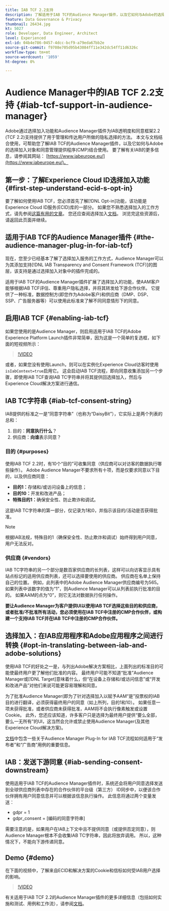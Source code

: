 ```yaml
---
title: IAB TCF 2.2支持
description: 了解适用于IAB TCF的Audience Manager插件，以及它如何与Adobe的选择加入对象和您的同意管理提供程序(CMP)配合使用。
feature: Data Governance & Privacy
thumbnail: 26434.jpg
kt: 5027
role: Developer, Data Engineer, Architect
level: Experienced
exl-id: 04b4e786-0457-4dcc-bcf9-a79eda67bb2e
source-git-commit: f9708e705d95b43084ff11e342dc54ff11d6326c
workflow-type: tm+mt
source-wordcount: '1059'
ht-degree: 0%

---
```


# Audience Manager中的IAB TCF 2.2支持 {#iab-tcf-support-in-audience-manager}

Adobe通过选择加入功能和Audience Manager插件为IAB透明度和同意框架2.2 (TCF 2.2)支持提供了用于管理和传达用户所做的隐私选择的方法。 本文与文档结合使用，可帮助您了解IAB TCF的Audience Manager插件，以及它如何与Adobe的选择加入对象和同意管理提供程序(CMP)结合使用。 要了解有关IAB的更多信息，请参阅其网站： [https://www.iabeurope.eu/](https://www.iabeurope.eu/)。

## 第一步：了解Experience Cloud ID选择加入功能 {#first-step-understand-ecid-s-opt-in}

要了解如何使用IAB TCF，您必须首先了解[!DNL Opt-in]功能，该功能是Experience Cloud ID服务(ECID)库的一部分。 如果您不熟悉选择加入的工作方式，请先参阅[这篇有用的文章](https://experienceleague.adobe.com/docs/core-services-learn/tutorials/id-service/use-opt-in-to-control-experience-cloud-activities-based-on-user-consent.html)。 您还应查阅选择加入[文档](https://experienceleague.adobe.com/docs/id-service/using/implementation/opt-in-service/optin-overview.html)。 浏览完这些资源后，请返回此页面并继续。

## 适用于IAB TCF的Audience Manager插件 {#the-audience-manager-plug-in-for-iab-tcf}

现在，您至少已经基本了解了选择加入服务的工作方式，Audience Manager可以为其添加支持[!DNL IAB Transparency and Consent Framework (TCF)]的图层，该支持是通过选择加入对象中的插件完成的。

适用于IAB TCF的Audience Manager插件扩展了选择加入的功能，使AAM客户能够根据IAB TCF评估、尊重用户隐私选择，并将其转发给下游合作伙伴。 它提供了一种标准，数据控制方(即您作为Adobe客户)和供应商（DMP、DSP、SSP、广告服务器等）可以使用此标准来了解不同同意情形下的同意。

## 启用IAB TCF {#enabling-iab-tcf}

如果您使用的是Audience Manager，则启用适用于IAB TCF的Adobe Experience Platform Launch插件非常简单，因为这是一个简单的复选框，如下面的短视频所示：

>[!VIDEO](https://video.tv.adobe.com/v/26433/?quality=12)

或者，如果您没有使用Launch，则可以在实例化Experience Cloud访客时使用`isIabContext=true`启用它。 这会启动IAB TCF流程，即向同意收集添加另一个步骤，即使用IAB TCF查询IAB TC字符串并将其提供回选择加入，然后与Experience Cloud解决方案进行通信。

## IAB TC字符串 {#iab-tcf-consent-string}

IAB提供的标准之一是“同意字符串”（也称为“DaisyBit”），它实际上是两个列表的总和：

1. 目的：**同意执行什么**？
1. 供应商：**向谁**&#x200B;表示同意？

### 目的 {#purposes}

使用IAB TCF 2.2时，有10个“目的”可收集同意（供应商可以对访客的数据执行哪些操作）。 Adobe Audience Manager不要求所有十项，而是仅要求同意以下目的，以及供应商同意：

* **目的1：**&#x200B;存储和/或访问设备上的信息；
* **目的10：**&#x200B;开发和改进产品；
* **特殊目的1：**&#x200B;确保安全性、防止欺诈和调试。

这是IAB TC字符串的第一部分，仅记录为1和0，并指示该目的/活动是否获得批准。

>[!NOTE]
>
>根据IAB法规，特殊目的1（确保安全性、防止欺诈和调试）始终得到用户同意，用户无法反对。

### 供应商 {#vendors}

IAB TC字符串的另一个部分是数百家供应商的长列表，这样可以向访客显示具有站点标记的适用供应商列表，还可以选择要使用的供应商。 供应商在名单上保持自己的位置。 例如，此列表中的Adobe Audience Manager供应商编号为565。 如果列表中该数字的值为“1”，则Audience Manager可以从列表前执行批准的目的。 如果AAM的点为“0”，则它无法对数据执行任何操作。

**要让Audience Manager为客户提供UI以使用IAB TCF选择这些目的和供应商，或者批准/不批准所有活动，您必须使用在IAB TCF中注册的CMP合作伙伴，或构建一个支持IAB TCF并在IAB TCF中注册的CMP合作伙伴。**

## 选择加入：在IAB应用程序和Adobe应用程序之间进行转换 {#opt-in-translating-between-iab-and-adobe-solutions}

使用IAB TCF的好处之一是，与列出Adobe解决方案相比，上面列出的标准目的可能使最终用户更了解他们批准的内容。 最终用户可能不知道“批准”Audience Manager或[!DNL Target]意味着什么，但“在设备上存储和/或访问信息”或“开发和改进产品”对他们来说可能更容易理解和同意。

为了批准Audience Manager(即为了针对选择加入以赋予AAM“是”投票权的IAB目的进行翻译，必须获得最终用户的同意（如上所列，目的1和10）。 如果任意一项未获得批准，或者供应商未获得批准，AAM将不会执行像素触发或设置Cookie。 此外，您还应该知道，许多客户只是选择为最终用户提供“要么全部，要么一无所有”的UI，这当然会允许或禁止使用Audience Manager(及其他Experience Cloud解决方案)。

[文档](https://experienceleague.adobe.com/docs/audience-manager/user-guide/overview/data-privacy/consent-management/aam-iab-plugin.html?lang=en)中包含一些关于Audience Manager Plug-In for IAB TCF流程如何适用于“发布者”和“广告商”用例的重要信息。

## IAB：发送下游同意 {#iab-sending-consent-downstream}

使用适用于IAB TCF的Audience Manager插件时，系统还会将用户同意选择发送到全球供应商列表中存在的合作伙伴的平台级（第三方） ID同步中，以便该合作伙伴拥有用户同意信息并可以根据该信息执行操作。 此信息将通过两个变量发送：

* gdpr = 1
* gdpr_consent = [编码的同意字符串]

需要注意的是，如果用户在IAB上下文中且不提供同意（或提供否定同意），则Audience Manager根本不会收集IAB TC字符串，因此将放弃调用。 所以，这种情况下，不能向下游传递同意。

## Demo {#demo}

在下面的视频中，了解来自ECID和解决方案的Cookie和信标如何受IAB用户选择的影响。

>[!VIDEO](https://video.tv.adobe.com/v/26434/?quality=12)

有关适用于IAB TCF 2.2的Audience Manager插件的更多详细信息（包括如何实施和测试、用例和工作流），请参阅[文档](https://experienceleague.adobe.com/docs/audience-manager/user-guide/overview/data-privacy/consent-management/aam-iab-plugin.html)。
